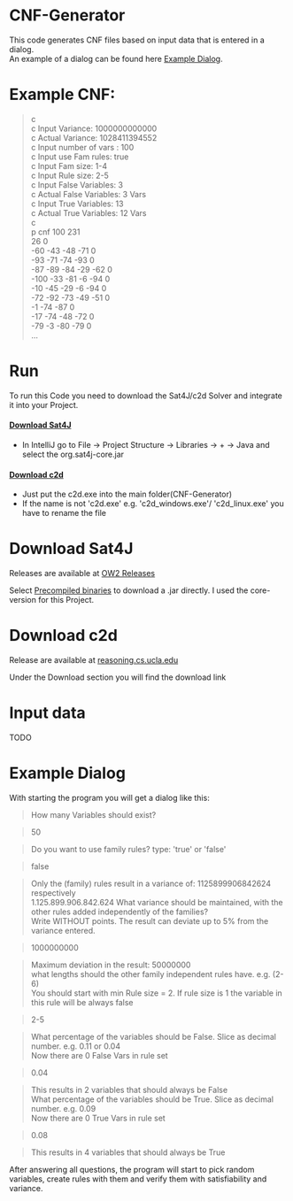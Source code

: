 # CNF-Generator
This code generates CNF files based on input data that is entered in a dialog.  
An example of a dialog can be found here [Example Dialog](#example-dialog). 

# Example CNF:
> c  
> c Input Variance: 1000000000000  
> c Actual Variance: 1028411394552  
> c Input number of vars : 100  
> c Input use Fam rules: true  
> c Input Fam size: 1-4  
> c Input Rule size: 2-5  
> c Input False Variables: 3  
> c Actual False Variables: 3 Vars  
> c Input True Variables: 13  
> c Actual True Variables: 12 Vars  
> c  
> p cnf 100 231  
> 26 0  
> -60 -43 -48 -71 0  
> -93 -71 -74 -93 0  
> -87 -89 -84 -29 -62 0  
> -100 -33 -81 -6 -94 0  
> -10 -45 -29 -6 -94 0  
> -72 -92 -73 -49 -51 0  
> -1 -74 -87 0  
> -17 -74 -48 -72 0  
> -79 -3 -80 -79 0  
> ...

# Run
To run this Code you need to download the Sat4J/c2d Solver and integrate it into your Project.

#### [Download Sat4J](#download-sat4j-1)
*  In IntelliJ go to File -> Project Structure -> Libraries -> + -> Java and select the org.sat4j-core.jar
#### [Download c2d](#download-c2d)
*  Just put the c2d.exe into the main folder(CNF-Generator)
*  If the name is not 'c2d.exe' e.g. 'c2d_windows.exe'/ 'c2d_linux.exe' you have to rename the file

# Download Sat4J

Releases are available at [OW2 Releases](https://gitlab.ow2.org/sat4j/sat4j/-/releases)

Select [Precompiled binaries](https://release.ow2.org/sat4j/) to download a .jar directly. I used the core-version for this Project.

# Download c2d

Release are available at [reasoning.cs.ucla.edu](http://reasoning.cs.ucla.edu/c2d/)

Under the Download section you will find the download link

# Input data
TODO

# Example Dialog
With starting the program you will get a dialog like this:

> How many Variables should exist?  

> 50

> Do you want to use family rules? type: 'true' or 'false'  

> false

> Only the (family) rules result in a variance of: 1125899906842624  
> respectively  
> 1.125.899.906.842.624
> What variance should be maintained, with the other rules added independently of the families?  
> Write WITHOUT points. The result can deviate up to 5% from the variance entered.  

> 1000000000

> Maximum deviation in the result: 50000000  
> what lengths should the other family independent rules have. e.g. (2-6)  
> You should start with min Rule size = 2. If rule size is 1 the variable in this rule will be always false  

> 2-5

> What percentage of the variables should be False. Slice as decimal number. e.g. 0.11 or 0.04  
> Now there are 0 False Vars in rule set

> 0.04

> This results in 2 variables that should always be False  
> What percentage of the variables should be True. Slice as decimal number. e.g. 0.09  
> Now there are 0 True Vars in rule set  

> 0.08

> This results in 4 variables that should always be True  
 
After answering all questions, the program will start to pick random variables, create rules with them and verify them with satisfiability and variance.
